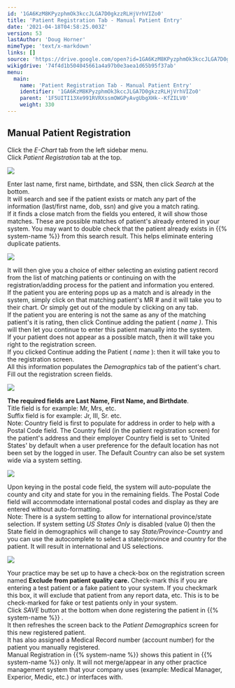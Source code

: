 ```yaml
---
id: '1GA6KzM8KPyzphmOk3kccJLGA7D0gkzzRLHjVrhVIZo0'
title: 'Patient Registration Tab - Manual Patient Entry'
date: '2021-04-18T04:58:25.003Z'
version: 53
lastAuthor: 'Doug Horner'
mimeType: 'text/x-markdown'
links: []
source: 'https://drive.google.com/open?id=1GA6KzM8KPyzphmOk3kccJLGA7D0gkzzRLHjVrhVIZo0'
wikigdrive: '74f4d1b504045661a4a97b0e3aea1d65b95f37ab'
menu:
  main:
    name: 'Patient Registration Tab - Manual Patient Entry'
    identifier: '1GA6KzM8KPyzphmOk3kccJLGA7D0gkzzRLHjVrhVIZo0'
    parent: '1F5UITI13Xe991RVRXssmOWGPyAvgUbgXHk--KfZILV0'
    weight: 330
---
```

## Manual Patient Registration  
  
Click the *E-Chart* tab from the left sidebar menu.  
Click *Patient Registration* tab at the top.
  
![](../patient-registration-tab-manual-patient-entry.assets/9c3affda031b27a38fef85b33357a5f2.png)  

Enter last name, first name, birthdate, and SSN, then click *Search* at the bottom.  
It will search and see if the patient exists or match any part of the information (last/first name, dob, ssn) and give you a match rating.  
If it finds a close match from the fields you entered, it will show those matches. These are possible matches of patient's already entered in your system. You may want to double check that the patient already exists in {{% system-name %}} from this search result. This helps eliminate entering duplicate patients.
  
![](../patient-registration-tab-manual-patient-entry.assets/4d6146774d7a21da66799e2dcdb9600d.png)  

It will then give you a choice of either selecting an existing patient record from the list of matching patients or continuing on with the registration/adding process for the patient and information you entered.  
If the patient you are entering pops up as a match and is already in the system, simply click on that matching patient's MR # and it will take you to their chart. Or simply get out of the module by clicking on any tab.  
If the patient you are entering is not the same as any of the matching patient's it is rating, then click Continue adding the patient ( *name )*. This will then let you continue to enter this patient manually into the system.  
If your patient does not appear as a possible match, then it will take you right to the registration screen.  
If you clicked Continue adding the Patient ( *name* ): then it will take you to the registration screen.  
All this information populates the *Demographics* tab of the patient's chart.  
Fill out the registration screen fields.
  
![](../patient-registration-tab-manual-patient-entry.assets/0502398597c370e70e5f3da51e447b6d.png)  

**The required fields are Last Name, First Name, and Birthdate**.  
Title field is for example: Mr, Mrs, etc.  
Suffix field is for example: Jr, III, Sr. etc.  
Note: Country field is first to populate for address in order to help with a Postal Code field. The Country field (in the patient registration screen) for the patient's address and their employer Country field is set to ‘United States' by default when a user preference for the default location has not been set by the logged in user. The Default Country can also be set system wide via a system setting.
  
![](../patient-registration-tab-manual-patient-entry.assets/cbdfffaf5e5c3fd20b7a5654ddb6713b.png)  

Upon keying in the postal code field, the system will auto-populate the county and city and state for you in the remaining fields. The Postal Code field will accommodate international postal codes and display as they are entered without auto-formatting.  
Note: There is a system setting to allow for international province/state selection. If system setting *US States Only* is disabled (value 0) then the State field in demographics will change to say *State/Province-Country* and you can use the autocomplete to select a state/province and country for the patient. It will result in international and US selections.
  
![](../patient-registration-tab-manual-patient-entry.assets/5782338ade2057bf0a7a9f127a03265d.png)  

Your practice may be set up to have a check-box on the registration screen named **Exclude from patient quality care.** Check-mark this if you are entering a test patient or a fake patient to your system. If you checkmark this box, it will exclude that patient from any report data, etc. This is to be check-marked for fake or test patients only in your system.  
Click *SAVE* button at the bottom when done registering the patient in {{% system-name %}} .  
It then refreshes the screen back to the *Patient Demographics* screen for this new registered patient.  
It has also assigned a Medical Record number (account number) for the patient you manually registered.  
Manual Registration in {{% system-name %}} shows this patient in {{% system-name %}} only. It will not merge/appear in any other practice management system that your company uses (example: Medical Manager, Experior, Medic, etc.) or interfaces with.
